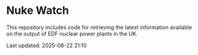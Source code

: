 # Nuke Watch

This repository includes code for retrieving the latest information available on the output of EDF nuclear power plants in the UK.

Last updated: 2025-08-22 21:10